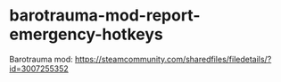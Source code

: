 # barotrauma-mod-report-emergency-hotkeys
Barotrauma mod: https://steamcommunity.com/sharedfiles/filedetails/?id=3007255352
